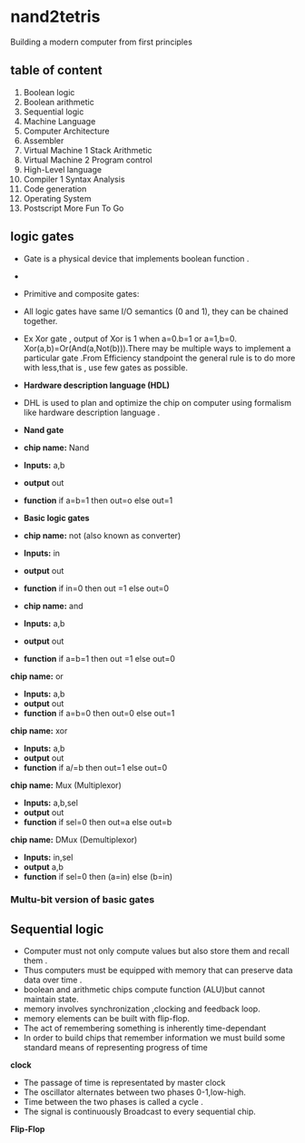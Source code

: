 # nand2tetris
Building a modern computer from first principles

## table of content 


1.  Boolean logic 
2.  Boolean arithmetic
3.  Sequential logic
4.  Machine Language 
5.  Computer Architecture  
6.  Assembler 
7.  Virtual Machine 1 Stack Arithmetic 
8.  Virtual Machine 2 Program control 
9.  High-Level language 
10. Compiler 1 Syntax Analysis 
11. Code generation 
12. Operating System 
13. Postscript More Fun To Go 
 

## logic gates 
- Gate is a physical device that implements boolean function .

-

- Primitive and composite gates:

- All logic gates have same I/O semantics (0 and 1), they can be chained together.

- Ex Xor gate , output of Xor is 1 when a=0.b=1 or a=1,b=0.
Xor(a,b)=Or(And(a,Not(b))).There may be multiple ways to implement a particular gate .From Efficiency standpoint the general rule is to do more with less,that is , use few gates as possible.

- **Hardware description language (HDL)**
- DHL is used to plan and optimize the chip on computer using formalism like hardware description language .


- **Nand gate**
- **chip name:** Nand 
- **Inputs:** a,b
- **output** out
- **function** if a=b=1 then out=o else out=1

- **Basic logic gates**

- **chip name:** not (also known as converter)
- **Inputs:** in
- **output** out
- **function** if in=0 then out =1 else out=0
 
- **chip name:** and 
- **Inputs:** a,b
- **output** out
- **function** if a=b=1 then out =1 else out=0
 
**chip name:** or
- **Inputs:** a,b
- **output** out
- **function** if a=b=0 then out=0 else out=1
 
 **chip name:** xor
- **Inputs:** a,b
- **output** out
- **function** if a/=b then out=1 else out=0
 
 **chip name:** Mux  	(Multiplexor)
- **Inputs:** a,b,sel
- **output** out
- **function** if sel=0 then out=a else out=b
 
 
**chip name:** DMux  	(Demultiplexor)
- **Inputs:** in,sel
- **output** a,b 
- **function** if sel=0 then (a=in) else (b=in) 


### Multu-bit version of basic gates








## Sequential logic 

- Computer must not only compute values but also store them and recall them .
- Thus computers must be equipped with memory that can preserve data data over time .
- boolean and arithmetic chips compute function (ALU)but cannot maintain state.
- memory involves synchronization ,clocking and feedback loop.
- memory elements can be built with flip-flop.
- The act of remembering something is inherently time-dependant
- In order to build chips that remember information we must build some standard means of representing progress of time


**clock** 
- The passage of time is representated by master clock
- The oscillator alternates between two phases 0-1,low-high.
- Time between the two phases is called a  cycle .
- The signal is continuously Broadcast to every sequential chip.

**Flip-Flop** 


